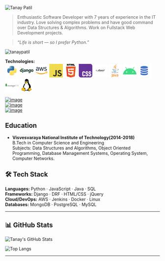 
![Tanay Patil](https://drive.google.com/uc?export=view&id=1BWx307vyjLDtaFCjiLUzX9Q2hjlTyjh1)
> Enthusiastic Software Developer with 7 years of experience in the IT industry. Love solving complex problems and have good command over Data Structures & Algorithms. Work on Fullstack Web Development projects.

> _“Life is short — so I prefer Python.”_

<p align="left"> <img src="https://komarev.com/ghpvc/?username=tanaypatil" alt="tanaypatil" /> </p>

**Technologies:**  
<img height="44" width="44" src="https://raw.githubusercontent.com/github/explore/80688e429a7d4ef2fca1e82350fe8e3517d3494d/topics/python/python.png" /> <img height="44" width="44" src="https://raw.githubusercontent.com/github/explore/80688e429a7d4ef2fca1e82350fe8e3517d3494d/topics/django/django.png" /> <img height="44" width="44" src="https://raw.githubusercontent.com/github/explore/fbceb94436312b6dacde68d122a5b9c7d11f9524/topics/aws/aws.png" /> <img height="44" width="44" src="https://raw.githubusercontent.com/github/explore/80688e429a7d4ef2fca1e82350fe8e3517d3494d/topics/javascript/javascript.png" /> <img height="44" width="44" src="https://raw.githubusercontent.com/github/explore/80688e429a7d4ef2fca1e82350fe8e3517d3494d/topics/html/html.png" /> <img height="44" width="44" src="https://raw.githubusercontent.com/github/explore/80688e429a7d4ef2fca1e82350fe8e3517d3494d/topics/css/css.png" /> <img height="44" width="44" src="https://raw.githubusercontent.com/github/explore/80688e429a7d4ef2fca1e82350fe8e3517d3494d/topics/jquery/jquery.png" /> <img height="44" width="44" src="https://raw.githubusercontent.com/github/explore/80688e429a7d4ef2fca1e82350fe8e3517d3494d/topics/java/java.png" /> <img height="44" width="44" src="https://raw.githubusercontent.com/github/explore/80688e429a7d4ef2fca1e82350fe8e3517d3494d/topics/android/android.png" /> <img height="44" width="44" src="https://raw.githubusercontent.com/github/explore/80688e429a7d4ef2fca1e82350fe8e3517d3494d/topics/sql/sql.png" /> <img height="44" width="44" src="https://raw.githubusercontent.com/github/explore/80688e429a7d4ef2fca1e82350fe8e3517d3494d/topics/mongodb/mongodb.png" /> <img height="44" width="44" src="https://raw.githubusercontent.com/github/explore/80688e429a7d4ef2fca1e82350fe8e3517d3494d/topics/linux/linux.png" />


[<img width="24" height="24" alt="image" src="https://github.com/user-attachments/assets/1aec7a8a-f4c0-499b-ae3c-30b6d9fd8827" />](https://www.linkedin.com/in/tanay-patil/)  
[<img width="24" height="24" alt="image" src="https://github.com/user-attachments/assets/24606ea5-4eaf-47e4-9d06-3e0434301b4f" />](https://www.upwork.com/freelancers/~0177a14dcdaac614ad)  
[<img width="24" height="24" alt="image" src="https://github.com/user-attachments/assets/ebbfb16e-d22e-44e1-bfdd-f716bf3f6fe8" />
](https://drive.google.com/file/d/1SdaBIts1sY1d6H-wO-JRsvLcHxr6YoS9/view?usp=sharing)

## Education

 - **Visvesvaraya National Institute of Technology(2014-2018)**  
 B.Tech in Computer Science and Engineering  
 Subjects: Data Structures and Algorithms, Object Oriented Programming, Database Management Systems, Operating System, Computer Networks.



## 🛠️ Tech Stack

**Languages:** Python · JavaScript · Java · SQL  
**Frameworks:** Django · DRF · HTML/CSS · jQuery  
**Cloud/DevOps:** AWS · Jenkins · Docker · Linux  
**Databases:** MongoDB · PostgreSQL · MySQL

---

## 📊 GitHub Stats

![Tanay's GitHub Stats](https://github-readme-stats.vercel.app/api?username=tanaypatil&show_icons=true&theme=github_dark&hide_title=true&count_private=true)

![Top Langs](https://github-readme-stats.vercel.app/api/top-langs/?username=tanaypatil&layout=compact&theme=github_dark&hide_title=true)

---
